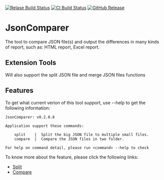 [![Relase Build Status](https://img.shields.io/appveyor/ci/bigegg/jsoncomparer.svg?style=flat-square&label=Release%20Build)](https://ci.appveyor.com/project/BigEgg/jsoncomparer)
[![CI Build Status](https://img.shields.io/appveyor/ci/bigegg/jsoncomparer-33wo6.svg?style=flat-square&label=CI%20Build)](https://ci.appveyor.com/project/BigEgg/jsoncomparer-33wo6)
[![GitHub Release](https://img.shields.io/github/release/BigEggTools/JsonComparer.svg?style=flat-square&label=GitHub%20Release)](https://github.com/BigEggTools/JsonComparer/releases)

# JsonComparer
The tool to compare JSON file(s) and output the differences in many kinds of report, such as: HTML report, Excel report.

## Extension Tools
Will also support the split JSON file and merge JSON files functions

## Features
To get what current verion of this tool support, use --help to get the following information:
```
JsonComparer: v0.2.0.8

Application support these commands:

    split    |  Split the big JSON file to multiple small files.
    compare  |  Compare the JSON files in two folder.

For help on command detail, please run <command> --help to check
```

To know more about the feature, please click the following links:

* [Split](./docs/Split.md)
* [Compare](./docs/Compare.md)
